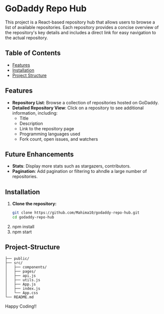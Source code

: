 # GoDaddy Repo Hub

This project is a React-based repository hub that allows users to browse a list of available repositories. Each repository provides a concise overview of the repository's key details and includes a direct link for easy navigation to the actual repository.

## Table of Contents
- [Features](#features)
- [Installation](#installation)
- [Project Structure](#project-structure)

## Features
- **Repository List**: Browse a collection of repositories hosted on GoDaddy.
- **Detailed Repository View**: Click on a repository to see additional information, including:
    - Title
    - Description
    - Link to the repository page
    - Programming languages used
    - Fork count, open issues, and watchers

## Future Enhancements
- **Stats**: Display more stats such as stargazers, contributors.
- **Pagination**: Add pagination or filtering to ahndle a large number of repositories.

## Installation
1. **Clone the repository:**
   ```bash
   git clone https://github.com/Mahima10/godaddy-repo-hub.git
   cd godaddy-repo-hub
2. npm install
3. npm start

## Project-Structure
```godaddy-repo-hub/
├── public/
├── src/
│   ├── components/          
│   ├── pages/    
│   ├── api.js  
│   ├── utils.js          
│   ├── App.js          
│   ├── index.js       
│   └── App.css 
└── README.md              
```


Happy Coding!!